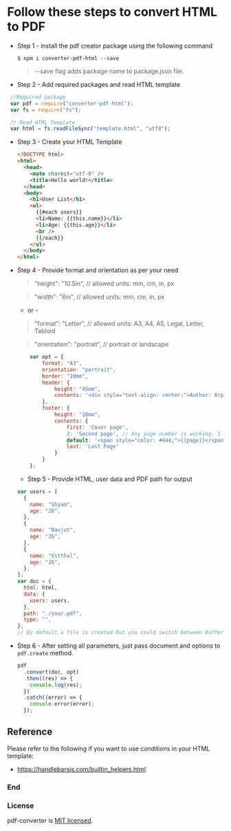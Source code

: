 # Follow these steps to convert HTML to PDF

- Step 1 - install the pdf creator package using the following command

  `$ npm i converter-pdf-html --save`

  > --save flag adds package name to package.json file.

- Step 2 - Add required packages and read HTML template

 ```javascript
  //Required package
  var pdf = require("converter-pdf-html");
  var fs = require("fs");

  // Read HTML Template
  var html = fs.readFileSync("template.html", "utf8");
  ```

- Step 3 - Create your HTML Template

  ```html
  <!DOCTYPE html>
  <html>
    <head>
      <mate charest="utf-8" />
      <title>Hello world!</title>
    </head>
    <body>
      <h1>User List</h1>
      <ul>
        {{#each users}}
        <li>Name: {{this.name}}</li>
        <li>Age: {{this.age}}</li>
        <br />
        {{/each}}
      </ul>
    </body>
  </html>
  ```
- Step 4 - Provide format and orientation as per your need

  > "height": "10.5in", // allowed units: mm, cm, in, px

  > "width": "8in", // allowed units: mm, cm, in, px

  - or -

  > "format": "Letter", // allowed units: A3, A4, A5, Legal, Letter, Tabloid

  > "orientation": "portrait", // portrait or landscape

    ```javascript
        var opt = {
            format: "A3",
            orientation: "portrait",
            border: "10mm",
            header: {
                height: "45mm",
                contents: '<div style="text-align: center;">Author: Arpan Das</div>'
            },
            footer: {
                height: "28mm",
                contents: {
                    first: 'Cover page',
                    2: 'Second page', // Any page number is working. 1-based index
                    default: '<span style="color: #444;">{{page}}</span>/<span>{{pages}}</span>', // fallback value
                    last: 'Last Page'
                }
            }
        };
    ```
    
    - Step 5 - Provide HTML, user data and PDF path for output

  ```javascript
  var users = [
    {
      name: "Shyam",
      age: "26",
    },
    {
      name: "Navjot",
      age: "26",
    },
    {
      name: "Vitthal",
      age: "26",
    },
  ];
  var doc = {
    html: html,
    data: {
      users: users,
    },
    path: "./your.pdf",
    type: "",
  };
  // By default a file is created but you could switch between Buffer and Streams by using "buffer" or "stream" respectively.
  ```

- Step 6 - After setting all parameters, just pass document and options to `pdf.create` method.

  ```javascript
  pdf
    .convert(doc, opt)
    .then((res) => {
      console.log(res);
    })
    .catch((error) => {
      console.error(error);
    });
  ```

## Reference

Please refer to the following if you want to use conditions in your HTML template:

- https://handlebarsjs.com/builtin_helpers.html

### End

### License

pdf-converter is [MIT licensed](./LICENSE).